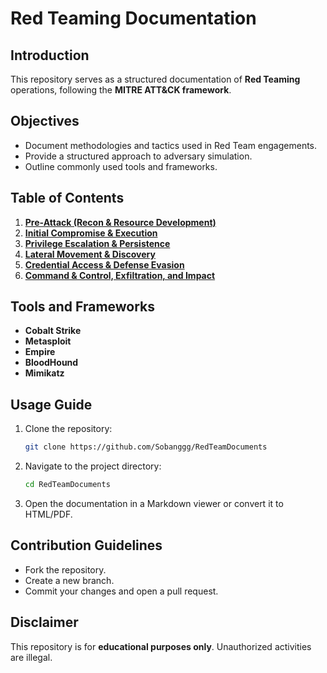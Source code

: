 # Red Teaming Documentation

## Introduction
This repository serves as a structured documentation of **Red Teaming** operations, following the **MITRE ATT&CK framework**.

## Objectives
- Document methodologies and tactics used in Red Team engagements.
- Provide a structured approach to adversary simulation.
- Outline commonly used tools and frameworks.

## Table of Contents
1. [**Pre-Attack (Recon & Resource Development)**](Pre-Attack/README.md)
2. [**Initial Compromise & Execution**](Initial_Compromise/README.md)
3. [**Privilege Escalation & Persistence**](Privilege_Escalation/README.md)
4. [**Lateral Movement & Discovery**](Lateral_Movement/README.md)
5. [**Credential Access & Defense Evasion**](Credential_Access/README.md)
6. [**Command & Control, Exfiltration, and Impact**](Command_Control/README.md)

## Tools and Frameworks
- **Cobalt Strike**
- **Metasploit**
- **Empire**
- **BloodHound**
- **Mimikatz**

## Usage Guide
1. Clone the repository:
   ```bash
   git clone https://github.com/Sobanggg/RedTeamDocuments
   ```
2. Navigate to the project directory:
   ```bash
   cd RedTeamDocuments
   ```
3. Open the documentation in a Markdown viewer or convert it to HTML/PDF.

## Contribution Guidelines
- Fork the repository.
- Create a new branch.
- Commit your changes and open a pull request.

## Disclaimer
This repository is for **educational purposes only**. Unauthorized activities are illegal.



